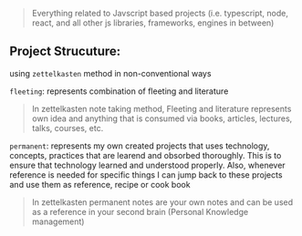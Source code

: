 > Everything related to Javscript based projects (i.e. typescript, node, react, and all other js libraries, frameworks, engines in between) 

## Project Strucuture: 
using `zettelkasten` method in non-conventional ways

`fleeting`: represents combination of fleeting and literature
> In zettelkasten note taking method, Fleeting and literature represents own idea and anything that is consumed via books, articles, lectures, talks, courses, etc. 

`permanent`: represents my own created projects that uses technology, concepts, practices that are learend and obsorbed thoroughly. This is to ensure that technology learned and understood properly. Also, whenever reference is needed for specific things I can jump back to these projects and use them as reference, recipe or cook book
> In zettelkasten permanent notes are your own notes and can be used as a reference in your second brain (Personal Knowledge management)

